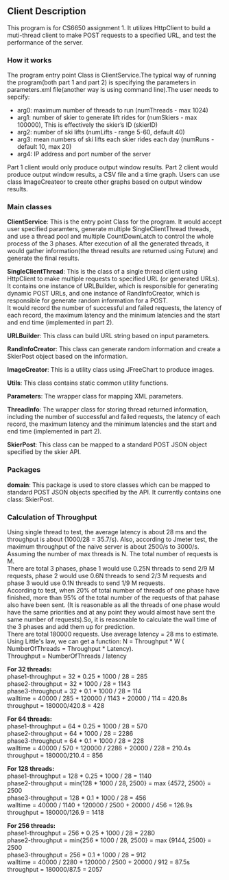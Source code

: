 ## Client Description ##
This program is for CS6650 assignment 1. It utilizes HttpClient to build a muti-thread client to make POST requests to a specified URL, and test the performance of the server.
### How it works ###
The program entry point Class is ClientService.The typical way of running the program(both part 1 and part 2) is specifying the parameters in parameters.xml file(another way is using command line).The user needs to sepcify:   

- arg0: maximum number of threads to run (numThreads - max 1024)  
- arg1: number of skier to generate lift rides for (numSkiers - max 100000), This is effectively the skier’s ID (skierID)  
- arg2: number of ski lifts (numLifts - range 5-60, default 40)  
- arg3: mean numbers of ski lifts each skier rides each day (numRuns - default 10, max 20)  
- arg4: IP address and port number of the server 

Part 1 client would only produce output window results. Part 2 client would produce output window results, a CSV file and a time graph. Users can use class ImageCreateor to create other graphs based on output window results.

### Main classes ###
**ClientService**: This is the entry point Class for the program. It would accept user specified paramters, generate multiple SingleClientThread threads, and use a thread pool and multiple CountDownLatch to control the whole process of the 3 phases. After execution of all the generated threads, it would gather information(the thread results are returned using Future) and generate the final results.  

**SingleClientThread**: This is the class of a single thread client using HttpClient to make multiple requests to specified URL (or generated URLs). It contains one instance of URLBuilder, which is responsible for generating dynamic POST URLs, and one instance of RandInfoCreator, which is responsible for generate random information for a POST.  
It would record the number of successful and failed requests, the latency of each record,
the maximum latency and the minimum latencies and the start and end time (implemented in part 2).

**URLBuilder**: This class can build URL string based on input parameters.  

**RandInfoCreator**: This class can generate random information and create a SkierPost object based on the information.  

**ImageCreator**: This is a utility class using JFreeChart to produce images.  

**Utils**: This class contains static common utility functions.  

**Parameters**: The wrapper class for mapping XML parameters.  

**ThreadInfo**: The wrapper class for storing thread returned information, including the number of successful and failed requests, the latency of each record,
the maximum latency and the minimum latencies and the start and end time (implemented in part 2).  

**SkierPost**: This class can be mapped to a standard POST JSON object specified by the skier API.

### Packages ###
**domain**: This package is used to store classes which can be mapped to standard POST JSON objects specified by the API. It currently contains one class: SkierPost.  

### Calculation of Throughput ###

Using single thread to test, the average latency is about 28 ms and the throughput is about (1000/28 = 35.7/s).
Also, according to Jmeter test, the maximum throughput of the naive server is about 2500/s to 3000/s.   
 Assuming the number of max threads is N. The total number of requests is M.  
There are total 3 phases, phase 1 would use 0.25N threads to send 2/9 M requests, phase 2 would use 0.6N threads to send 2/3 M requests and phase 3 would use 0.1N threads to send 1/9 M requests.  
According to test, when 20% of total number of threads of one phase have finished, more than 95%  of the total number of the requests of that pahase also have been sent. (It is reasonable as all the threads of one phase would have the same priorities and at any point they would almost have sent the same number of requests).So, it is reasonable to calculate the wall time of the 3 phases and add them up for prediction.  
There are total 180000 requests. Use average latency = 28 ms to estimate.  
 Using Little's law, we can get a function: N = Throughput * W ( NumberOfThreads = Throughput * Latency).  
Throughput = NumberOfThreads / latency 

**For 32 threads:**  
phase1-throughput = 32 * 0.25 * 1000 / 28 = 285  
phase2-throughput = 32 * 1000 / 28 =  1143  
phase3-throughput = 32 * 0.1 * 1000 / 28 = 114  
walltime = 40000 / 285 + 120000 / 1143 + 20000 / 114 = 420.8s  
throughput = 180000/420.8 = 428  


**For 64 threads:**  
phase1-throughput = 64 * 0.25 * 1000 / 28 = 570  
phase2-throughput = 64 * 1000 / 28 =  2286  
phase3-throughput = 64 * 0.1 * 1000 / 28 = 228  
walltime = 40000 / 570 + 120000 / 2286 + 20000 / 228 = 210.4s  
throughput = 180000/210.4 = 856  

**For 128 threads:**  
phase1-throughput = 128 * 0.25 * 1000 / 28 = 1140  
phase2-throughput = min{128 * 1000 / 28, 2500} = max {4572, 2500} = 2500   
phase3-throughput = 128 * 0.1 * 1000 / 28 = 456  
walltime = 40000 / 1140 + 120000 / 2500 + 20000 / 456 = 126.9s    
throughput = 180000/126.9 = 1418  

**For 256 threads:**  
phase1-throughput = 256 * 0.25 * 1000 / 28 = 2280  
phase2-throughput = min{256 * 1000 / 28, 2500} = max {9144, 2500} = 2500   
phase3-throughput = 256 * 0.1 * 1000 / 28 = 912  
walltime = 40000 / 2280 + 120000 / 2500 + 20000 / 912 = 87.5s  
throughput = 180000/87.5 = 2057

  

